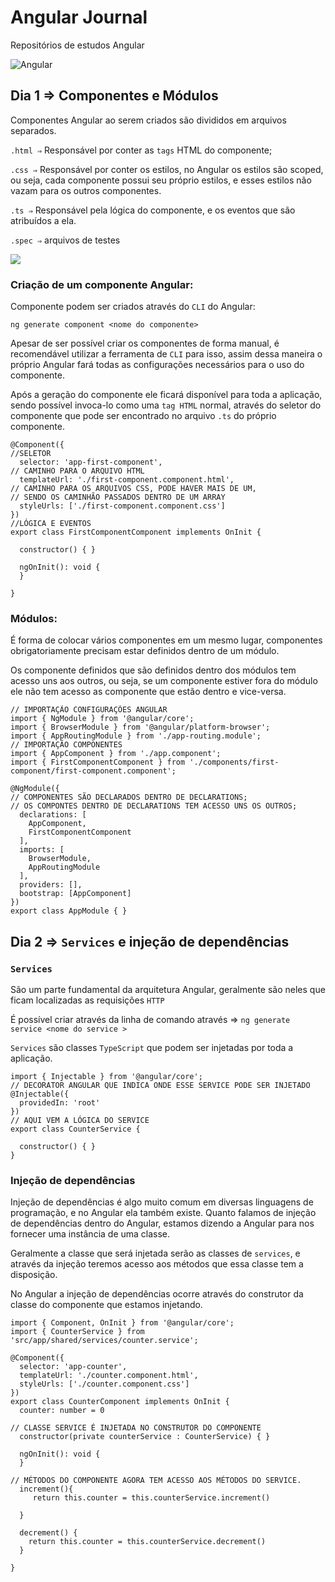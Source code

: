 # Angular Journal

Repositórios de estudos Angular

![Angular](https://img.shields.io/badge/angular-%23DD0031.svg?style=for-the-badge&logo=angular&logoColor=white)

## Dia 1 ⇒ Componentes e Módulos

Componentes Angular ao serem criados são divididos em arquivos separados.

`.html ⇒` Responsável por conter as `tags` HTML do componente;

`.css ⇒` Responsável por conter os estilos, no Angular os estilos são scoped, ou seja, cada componente possui seu próprio estilos, e esses estilos não vazam para os outros componentes.

`.ts ⇒` Responsável pela lógica do componente, e os eventos que são atribuídos a ela.

`.spec ⇒` arquivos de testes

![](../angular-journal/angular-journal/src/assets/arquivos-de-um-componente.png)

### Criação de um componente Angular:

Componente podem ser criados através do `CLI` do Angular:

`ng generate component <nome do componente>` 

Apesar de ser possível criar os componentes de forma manual, é recomendável utilizar a ferramenta de `CLI` para isso, assim dessa maneira o próprio Angular fará todas as configurações necessários para o uso do componente.

Após a geração do componente ele ficará disponível para toda a aplicação, sendo possível invoca-lo como uma `tag HTML` normal, através do seletor do componente que pode ser encontrado no arquivo `.ts` do próprio componente.

```tsx
@Component({
//SELETOR
  selector: 'app-first-component', 
// CAMINHO PARA O ARQUIVO HTML
  templateUrl: './first-component.component.html',
// CAMINHO PARA OS ARQUIVOS CSS, PODE HAVER MAIS DE UM,
// SENDO OS CAMINHÃO PASSADOS DENTRO DE UM ARRAY
  styleUrls: ['./first-component.component.css']
})
//LÓGICA E EVENTOS
export class FirstComponentComponent implements OnInit {

  constructor() { }

  ngOnInit(): void {
  }

}
```

### Módulos:

É forma de colocar vários componentes em um mesmo lugar, componentes obrigatoriamente precisam estar definidos dentro de um módulo.

Os componente definidos que são definidos dentro dos módulos tem acesso uns aos outros, ou seja, se um componente estiver fora do módulo ele não tem acesso as componente que estão dentro e vice-versa.

```tsx
// IMPORTAÇÃO CONFIGURAÇÕES ANGULAR
import { NgModule } from '@angular/core';
import { BrowserModule } from '@angular/platform-browser';
import { AppRoutingModule } from './app-routing.module';
// IMPORTAÇÃO COMPONENTES
import { AppComponent } from './app.component';
import { FirstComponentComponent } from './components/first-component/first-component.component';

@NgModule({
// COMPONENTES SÃO DECLARADOS DENTRO DE DECLARATIONS;
// OS COMPONTES DENTRO DE DECLARATIONS TEM ACESSO UNS OS OUTROS;
  declarations: [
    AppComponent,
    FirstComponentComponent
  ],
  imports: [
    BrowserModule,
    AppRoutingModule
  ],
  providers: [],
  bootstrap: [AppComponent]
})
export class AppModule { }
```

## Dia 2 ⇒ `Services` e injeção de dependências

### `Services`

São um parte fundamental da arquitetura Angular, geralmente são neles que ficam localizadas as requisições `HTTP` 

É possível criar através da linha de comando através ⇒ `ng generate service <nome do service >` 

`Services` são classes `TypeScript` que podem ser injetadas por toda a aplicação.

```
import { Injectable } from '@angular/core';
// DECORATOR ANGULAR QUE INDICA ONDE ESSE SERVICE PODE SER INJETADO
@Injectable({
  providedIn: 'root'
})
// AQUI VEM A LÓGICA DO SERVICE
export class CounterService {

  constructor() { }
}
```

### Injeção de dependências

Injeção de dependências é algo muito comum em diversas linguagens de programação, e no Angular ela também existe. Quanto falamos de injeção de dependências dentro do Angular, estamos dizendo a Angular para nos fornecer uma instância de uma classe.

Geralmente a classe que será injetada serão as classes de `services`, e através da injeção teremos acesso aos métodos que essa classe tem a disposição.

No Angular a injeção de dependências ocorre através do construtor da classe do componente que estamos injetando.

```tsx
import { Component, OnInit } from '@angular/core';
import { CounterService } from 'src/app/shared/services/counter.service';

@Component({
  selector: 'app-counter',
  templateUrl: './counter.component.html',
  styleUrls: ['./counter.component.css']
})
export class CounterComponent implements OnInit {
  counter: number = 0

// CLASSE SERVICE É INJETADA NO CONSTRUTOR DO COMPONENTE
  constructor(private counterService : CounterService) { }

  ngOnInit(): void {
  }
	
// MÉTODOS DO COMPONENTE AGORA TEM ACESSO AOS MÉTODOS DO SERVICE.
  increment(){
     return this.counter = this.counterService.increment()

  }

  decrement() {
    return this.counter = this.counterService.decrement()
  }

}
```

